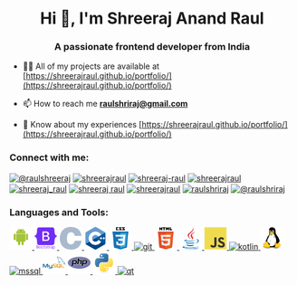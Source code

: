 <h1 align="center">Hi 👋, I'm Shreeraj Anand Raul</h1>
<h3 align="center">A passionate frontend developer from India</h3>

- 👨‍💻 All of my projects are available at [https://shreerajraul.github.io/portfolio/](https://shreerajraul.github.io/portfolio/)

- 📫 How to reach me **raulshriraj@gmail.com**

- 📄 Know about my experiences [https://shreerajraul.github.io/portfolio/](https://shreerajraul.github.io/portfolio/)

<h3 align="left">Connect with me:</h3>
<p align="left">
<a href="https://twitter.com/@raulshreeraj" target="blank"><img align="center" src="https://cdn.jsdelivr.net/npm/simple-icons@3.0.1/icons/twitter.svg" alt="@raulshreeraj" height="30" width="40" /></a>
<a href="https://linkedin.com/in/shreerajraul" target="blank"><img align="center" src="https://cdn.jsdelivr.net/npm/simple-icons@3.0.1/icons/linkedin.svg" alt="shreerajraul" height="30" width="40" /></a>
<a href="https://stackoverflow.com/users/shreeraj-raul" target="blank"><img align="center" src="https://cdn.jsdelivr.net/npm/simple-icons@3.0.1/icons/stackoverflow.svg" alt="shreeraj-raul" height="30" width="40" /></a>
<a href="https://fb.com/shreerajraul" target="blank"><img align="center" src="https://cdn.jsdelivr.net/npm/simple-icons@3.0.1/icons/facebook.svg" alt="shreerajraul" height="30" width="40" /></a>
<a href="https://instagram.com/shreeraj_raul" target="blank"><img align="center" src="https://cdn.jsdelivr.net/npm/simple-icons@3.0.1/icons/instagram.svg" alt="shreeraj_raul" height="30" width="40" /></a>
<a href="https://www.youtube.com/c/shreeraj raul" target="blank"><img align="center" src="https://cdn.jsdelivr.net/npm/simple-icons@3.0.1/icons/youtube.svg" alt="shreeraj raul" height="30" width="40" /></a>
<a href="https://www.codechef.com/users/shreerajraul" target="blank"><img align="center" src="https://cdn.jsdelivr.net/npm/simple-icons@3.1.0/icons/codechef.svg" alt="shreerajraul" height="30" width="40" /></a>
<a href="https://www.hackerrank.com/raulshriraj" target="blank"><img align="center" src="https://cdn.jsdelivr.net/npm/simple-icons@3.0.1/icons/hackerrank.svg" alt="raulshriraj" height="30" width="40" /></a>
<a href="https://www.hackerearth.com/@raulshriraj" target="blank"><img align="center" src="https://cdn.jsdelivr.net/npm/simple-icons@3.0.1/icons/hackerearth.svg" alt="@raulshriraj" height="30" width="40" /></a>
</p>

<h3 align="left">Languages and Tools:</h3>
<p align="left"> <a href="https://developer.android.com" target="_blank"> <img src="https://raw.githubusercontent.com/devicons/devicon/master/icons/android/android-original-wordmark.svg" alt="android" width="40" height="40"/> </a> <a href="https://getbootstrap.com" target="_blank"> <img src="https://raw.githubusercontent.com/devicons/devicon/master/icons/bootstrap/bootstrap-plain-wordmark.svg" alt="bootstrap" width="40" height="40"/> </a> <a href="https://www.cprogramming.com/" target="_blank"> <img src="https://raw.githubusercontent.com/devicons/devicon/master/icons/c/c-original.svg" alt="c" width="40" height="40"/> </a> <a href="https://www.w3schools.com/cpp/" target="_blank"> <img src="https://raw.githubusercontent.com/devicons/devicon/master/icons/cplusplus/cplusplus-original.svg" alt="cplusplus" width="40" height="40"/> </a> <a href="https://www.w3schools.com/css/" target="_blank"> <img src="https://raw.githubusercontent.com/devicons/devicon/master/icons/css3/css3-original-wordmark.svg" alt="css3" width="40" height="40"/> </a> <a href="https://git-scm.com/" target="_blank"> <img src="https://www.vectorlogo.zone/logos/git-scm/git-scm-icon.svg" alt="git" width="40" height="40"/> </a> <a href="https://www.w3.org/html/" target="_blank"> <img src="https://raw.githubusercontent.com/devicons/devicon/master/icons/html5/html5-original-wordmark.svg" alt="html5" width="40" height="40"/> </a> <a href="https://www.java.com" target="_blank"> <img src="https://raw.githubusercontent.com/devicons/devicon/master/icons/java/java-original.svg" alt="java" width="40" height="40"/> </a> <a href="https://developer.mozilla.org/en-US/docs/Web/JavaScript" target="_blank"> <img src="https://raw.githubusercontent.com/devicons/devicon/master/icons/javascript/javascript-original.svg" alt="javascript" width="40" height="40"/> </a> <a href="https://kotlinlang.org" target="_blank"> <img src="https://www.vectorlogo.zone/logos/kotlinlang/kotlinlang-icon.svg" alt="kotlin" width="40" height="40"/> </a> <a href="https://www.linux.org/" target="_blank"> <img src="https://raw.githubusercontent.com/devicons/devicon/master/icons/linux/linux-original.svg" alt="linux" width="40" height="40"/> </a> <a href="https://www.microsoft.com/en-us/sql-server" target="_blank"> <img src="https://cdn.worldvectorlogo.com/logos/microsoft-sql-server.svg" alt="mssql" width="40" height="40"/> </a> <a href="https://www.mysql.com/" target="_blank"> <img src="https://raw.githubusercontent.com/devicons/devicon/master/icons/mysql/mysql-original-wordmark.svg" alt="mysql" width="40" height="40"/> </a> <a href="https://www.php.net" target="_blank"> <img src="https://raw.githubusercontent.com/devicons/devicon/master/icons/php/php-original.svg" alt="php" width="40" height="40"/> </a> <a href="https://www.python.org" target="_blank"> <img src="https://raw.githubusercontent.com/devicons/devicon/master/icons/python/python-original.svg" alt="python" width="40" height="40"/> </a> <a href="https://www.qt.io/" target="_blank"> <img src="https://upload.wikimedia.org/wikipedia/commons/0/0b/Qt_logo_2016.svg" alt="qt" width="40" height="40"/> </a> </p>

